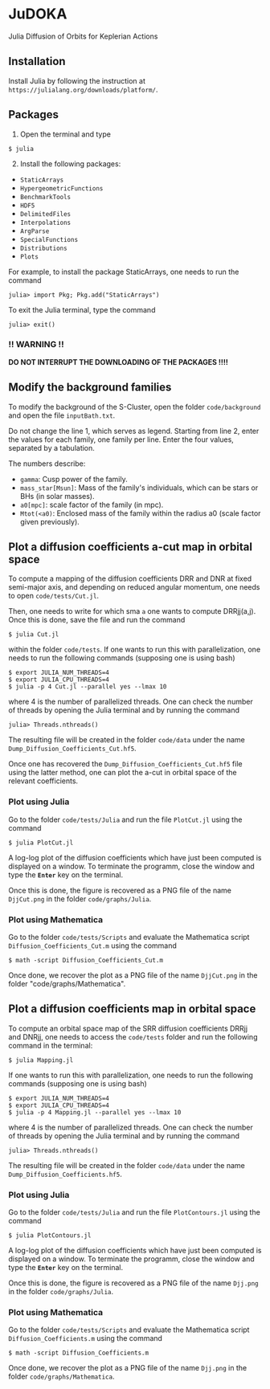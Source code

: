 # JuDOKA

Julia Diffusion of Orbits for Keplerian Actions

## Installation

Install Julia by following the instruction at `https://julialang.org/downloads/platform/`.

## Packages

1) Open the terminal and type

```
$ julia
```

2) Install the following packages:

- `StaticArrays`
- `HypergeometricFunctions`
- `BenchmarkTools`
- `HDF5`
- `DelimitedFiles`
- `Interpolations`
- `ArgParse`
- `SpecialFunctions`
- `Distributions`
- `Plots`

For example, to install the package StaticArrays, one needs to run the command 
```
julia> import Pkg; Pkg.add("StaticArrays") 
```

To exit the Julia terminal, type the command
```
julia> exit()
```
### !! WARNING !!

**DO NOT INTERRUPT THE DOWNLOADING OF THE PACKAGES !!!!**

## Modify the background families

To modify the background of the S-Cluster, open the folder `code/background`
and open the file `inputBath.txt`.
	
Do not change the line 1, which serves as legend.
Starting from line 2, enter the values for each family, one family per line.
Enter the four values, separated by a tabulation.

The numbers describe:
- `gamma`: Cusp power of the family.
- `mass_star[Msun]`: Mass of the family's individuals, which can be stars or BHs (in solar masses).
- `a0[mpc]`: scale factor of the family (in mpc).
- `Mtot(<a0)`: Enclosed mass of the family within the radius a0 (scale factor given previously).

## Plot a diffusion coefficients a-cut map in orbital space

To compute a mapping of the diffusion coefficients DRR and DNR at fixed 
semi-major axis, and depending on reduced angular momentum, one needs to open 
`code/tests/Cut.jl`.

Then, one needs to write for which sma `a` one wants to compute DRRjj(a,j). 
Once this is done, save the file and run the command 

```
$ julia Cut.jl
```

within the folder `code/tests`. If one wants to run this with parallelization,
one needs to run the following commands (supposing one is using bash)

```
$ export JULIA_NUM_THREADS=4
$ export JULIA_CPU_THREADS=4
$ julia -p 4 Cut.jl --parallel yes --lmax 10
```

where 4 is the number of parallelized threads. One can check the number of 
threads by opening the Julia terminal and by running the command

```
julia> Threads.nthreads()
```

The resulting file will be created in the folder `code/data` under the name 
`Dump_Diffusion_Coefficients_Cut.hf5`.

Once one has recovered the `Dump_Diffusion_Coefficients_Cut.hf5` file using the latter
method, one can plot the a-cut in orbital space of the relevant coefficients.

### Plot using Julia

Go to the folder `code/tests/Julia` and run the file `PlotCut.jl` using the command

```
$ julia PlotCut.jl
```
    
A log-log plot of the diffusion coefficients which have just been computed is
displayed on a window. To terminate the programm, close the window and type
the **`Enter`** key on the terminal.

Once this is done, the figure is recovered as a PNG file of the name `DjjCut.png` 
in the folder `code/graphs/Julia`.

### Plot using Mathematica

Go to the folder `code/tests/Scripts` and evaluate the Mathematica script
`Diffusion_Coefficients_Cut.m` using the command

```
$ math -script Diffusion_Coefficients_Cut.m 
```

Once done, we recover the plot as a PNG file of the name `DjjCut.png` 
in the folder "code/graphs/Mathematica".


## Plot a diffusion coefficients map in orbital space

To compute an orbital space map of the SRR diffusion coefficients DRRjj and DNRjj,
one needs to access the `code/tests` folder and run the following command in 
the terminal:

```
$ julia Mapping.jl
```

If one wants to run this with parallelization, one needs to run the following 
commands (supposing one is using bash)

```
$ export JULIA_NUM_THREADS=4
$ export JULIA_CPU_THREADS=4
$ julia -p 4 Mapping.jl --parallel yes --lmax 10
```
	
where 4 is the number of parallelized threads. One can check the number of 
threads by opening the Julia terminal and by running the command

```
julia> Threads.nthreads()
```

The resulting file will be created in the folder `code/data` under the name 
`Dump_Diffusion_Coefficients.hf5`.

### Plot using Julia

Go to the folder `code/tests/Julia` and run the file `PlotContours.jl` using the command

```
$ julia PlotContours.jl
```
    
A log-log plot of the diffusion coefficients which have just been computed is
displayed on a window. To terminate the programm, close the window and type
the **`Enter`** key on the terminal.

Once this is done, the figure is recovered as a PNG file of the name `Djj.png` 
in the folder `code/graphs/Julia`.

### Plot using Mathematica

Go to the folder `code/tests/Scripts` and evaluate the Mathematica script
`Diffusion_Coefficients.m` using the command

```
$ math -script Diffusion_Coefficients.m 
```

Once done, we recover the plot as a PNG file of the name `Djj.png` 
in the folder `code/graphs/Mathematica`.

